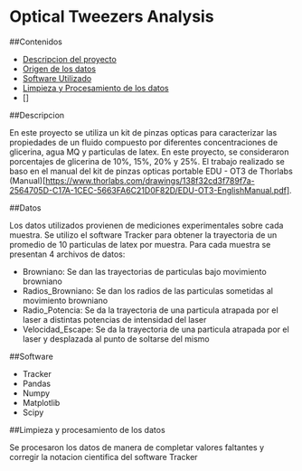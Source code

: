 # Optical Tweezers Analysis


##Contenidos

- [Descripcion del proyecto](#descripcion)
- [Origen de los datos](#datos)
- [Software Utilizado](#software)
- [Limpieza y Procesamiento de los datos](#)
- []


##Descripcion

En este proyecto se utiliza un kit de pinzas opticas para caracterizar las propiedades de un fluido compuesto por diferentes concentraciones de glicerina, agua MQ y particulas de latex. En este proyecto, se consideraron porcentajes de glicerina de 10%, 15%, 20% y 25%. El trabajo realizado se baso en el manual del kit de pinzas opticas portable EDU - OT3 de Thorlabs (Manual)[https://www.thorlabs.com/drawings/138f32cd3f789f7a-2564705D-C17A-1CEC-5663FA6C21D0F82D/EDU-OT3-EnglishManual.pdf].


##Datos

Los datos utilizados provienen de mediciones experimentales sobre cada muestra. Se utilizo el software Tracker para obtener la trayectoria de un promedio de 10 particulas de latex por muestra. Para cada muestra se presentan 4 archivos de datos:

- Browniano: Se dan las trayectorias de particulas bajo movimiento browniano
- Radios_Browniano: Se dan los radios de las particulas sometidas al movimiento browniano
- Radio_Potencia: Se da la trayectoria de una particula atrapada por el laser a distintas potencias de intensidad del laser
- Velocidad_Escape: Se da la trayectoria de una particula atrapada por el laser y desplazada al punto de soltarse del mismo


##Software

- Tracker
- Pandas
- Numpy
- Matplotlib
- Scipy


##Limpieza y procesamiento de los datos

Se procesaron los datos de manera de completar valores faltantes y corregir la notacion cientifica del software Tracker

